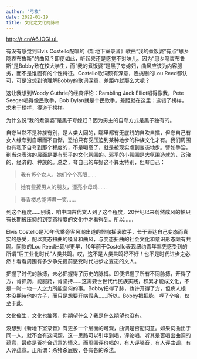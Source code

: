 ```yaml
---
author: "弓枚"
date: 2022-01-19
title: 文化之文化的脉相
---
```


http://t.cn/A6JOGLuL

有没有感觉到Elvis Costello配唱的《新地下室录音》歌曲“我的煮饭婆”有点“思乡隐衷布鲁斯”的曲风？即便如此，听起来还是感觉不对味儿。因为“思乡隐衷布鲁斯”是Bobby致在校大学生，而“我的煮饭婆”是黑子夸媳妇，曲风应该为内容服务，而不是谁固有的个性特征。Costello歌词颇有深意，连挑剔的Lou Reed都认可，可是没想到他理解Bobby的歌词深意，差距咋就那么大呢？

这让我想到Woody Guthrie的经典评论：Rambling Jack Elliot唱得像我，Pete Seeger唱得像民歌手，Bob Dylan就是个民歌手。差距就在这里：选错了榜样，求术于榜样，得道于榜样。

为什么说“我的煮饭婆”是黑子夸媳妇？因为男主的自夸方式是黑子独有的。

自夸当然不是种族有别，是人类大同的，哪里都有无底线的自吹自擂，但夸自己有女人缘夸到自曝而不自惭，恐怕只有受压迫到某种地步的种族文化才有。我们周围也有私下自夸到那个程度的，不是喝高了，就是被现实虐到变态地步。譬如手淫，到当众表演的层面是要有邪乎的文化氛围的。邪乎的小氛围是大氛围造就的，政治的、经济的、种族的。总之，夸自己的车好这不算太特别，但夸自己：

> 我有15个女人，她们个个亮眼……

> 她有些撩男人的朋友，漂亮小母鸡……

> 春香楼总能博君一笑……

到这个程度……别说，咱中国古代文人到了这个程度，20世纪以来蔚然成风的怕只有长期被压抑的到变态程度的文化中才看得到。所以……

Elvis Costello是70年代乘旁客风潮出道的怪咖摇滚歌手，长于表达自己变态而真实的感受，配以变态扭曲的嗓音和曲风，与变态扭曲的社会文化和意识形态颇有共鸣。同款的Lou Reed出现得更早，10年前于Costello表现纽约青年率先感受到的所谓“后工业化时代”人类共鸣。哎，这不是人类共鸣好不好！也不是时代进步之必然！看看周围有多少争先提前感受时代进步之变态的文人。

把握了时代的脉搏，未必把握得了历史的脉搏。即便把握了所有不同脉搏，开得了方，肯抓药，能服药，肯坚持……这需要世世代代民族实践，积累才能成文化，不是一时一地一人之力所能奈何的事。Bobby把得了脉，也许开得了方，但病人根本没期待他的方子，而只是想要开病假条……所以，Bobby把把脉，哼了个哈，仅至于此。

文化催生，文化也摧残，你期望什么？我是什么期望也没有。

没想到《新地下室录音》有更多一个层面的可观，曲调是否配词意。如果词曲出于同一人，就不会有这问题。这一思路可以引申到唱，评论唱，听其是否唱出曲调的蕴意，最终是否符合词意的情义。而周围评价唱的，有人评嗓音，有人评曲调，有人评蕴意。正所谓：杀猪杀屁股，各有各的杀法。